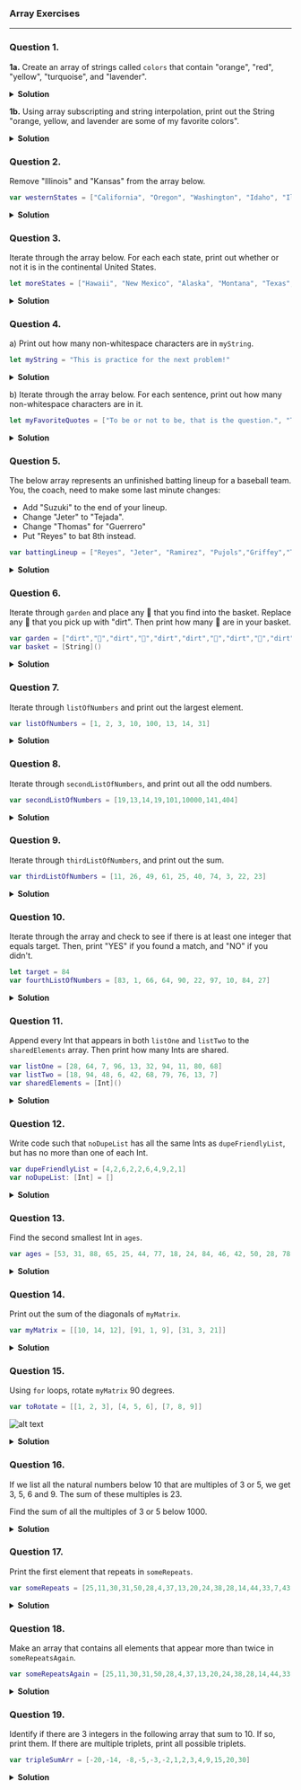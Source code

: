 ### Array Exercises
---

### Question 1.
**1a.** Create an array of strings called `colors` that contain "orange", "red", "yellow", "turquoise", and "lavender".

<details>
<summary><b>Solution</b></summary>

```swift
var colors = ["orange", "red", "yellow", "turquoise", "lavender"]
```
</details>

**1b.** Using array subscripting and string interpolation, print out the String "orange, yellow, and lavender are some of my favorite colors".

<details>
<summary><b>Solution</b></summary>

```swift
print("\(colors[0]), \(colors[2]), and \(colors[colors.count - 1]) are some of my favorite colors")
```
</details>


### Question 2.
Remove "Illinois" and "Kansas" from the array below.

```swift
var westernStates = ["California", "Oregon", "Washington", "Idaho", "Illinois", "Kansas"]
```

<details>
<summary><b>Solution</b></summary>

```swift
westernStates.removeLast(2)
```
</details>

### Question 3. 
Iterate through the array below. For each each state, print out whether or not it is in the continental United States.

```swift
let moreStates = ["Hawaii", "New Mexico", "Alaska", "Montana", "Texas", "New York", "Florida"]
```

<details>
<summary><b>Solution</b></summary>

```swift
for state in moreStates {
    switch state {
    case state where state == "Hawaii":
        print("\(state) is not a part of the continental United States.")
    case state where state == "Alaska":
        print("\(state) is not a part of the continental United States.")
    default:
        print("\(state) is a part of the continental United States.")
    }
}
```
</details>

### Question 4. 
a) Print out how many non-whitespace characters are in `myString`.

```swift
let myString = "This is practice for the next problem!"
```

<details>
<summary><b>Solution</b></summary>

```swift
var nonWhiteSpaceCharsInString = 0

for char in myString.characters {
    if char != " " {
        nonWhiteSpaceCharsInString += 1
    }
}

print(nonWhiteSpaceCharsInString)
```
</details>

b) Iterate through the array below. For each sentence, print out how many non-whitespace characters are in it.

```swift
let myFavoriteQuotes = ["To be or not to be, that is the question.", "The only source of knowledge is experience.", "Mr. Gorbachev, tear down this wall!", "Four score and twenty years ago..."]
```

<details>
<summary><b>Solution</b></summary>

```swift
for sentence in myFavoriteQuotes {
    var nonWhiteSpaceCharsInQuote = 0
    for char in sentence.characters {
        if char != " " {
            nonWhiteSpaceCharsInQuote += 1
        }
    }
    print(nonWhiteSpaceCharsInQuote)
}
```
</details>

### Question 5. 
The below array represents an unfinished batting lineup for a baseball team. You, the coach, need to make some last minute changes:

* Add "Suzuki" to the end of your lineup.
* Change "Jeter" to "Tejada".
* Change "Thomas" for "Guerrero"
* Put "Reyes" to bat 8th instead.

```swift
var battingLineup = ["Reyes", "Jeter", "Ramirez", "Pujols","Griffey","Thomas","Jones", "Rodriguez"]
```

<details>
<summary><b>Solution</b></summary>

```swift
battingLineup.append("Suzuki") //Add "Suzuki" to the end of your lineup.
battingLineup[1] = "Tejada" //Change "Jeter" to "Tejada".
battingLineup[5] = "Guerrero" //Change "Thomas" to "Guerrero"
let reyes = battingLineup.remove(at: 0) //Put "Reyes" to bat 8th instead. (this and next line)
battingLineup.append(reyes)
print(battingLineup)
```
</details>


### Question 6.
Iterate through `garden` and place any 🌷 that you find into the basket.  Replace any 🌷 that you pick up with "dirt".  Then print how many 🌷 are in your basket.

```swift
var garden = ["dirt","🌷","dirt","🌷","dirt","dirt","🌷","dirt","🌷","dirt"]
var basket = [String]()
```

<details>
<summary><b>Solution</b></summary>

```swift
for item in garden {
    if item == "🌷" {
        basket.append(item)
    }
}

print(basket.count)
```
</details>

###  Question 7. 
Iterate through `listOfNumbers` and print out the largest element.

```swift
var listOfNumbers = [1, 2, 3, 10, 100, 13, 14, 31]
```

<details>
<summary><b>Solution</b></summary>

```swift
var max = Int.min

for num in listOfNumbers {
    if num > max {
        max = num
    }
}

print(max)
```
</details>


### Question 8.
Iterate through `secondListOfNumbers`, and print out all the odd numbers.

```swift
var secondListOfNumbers = [19,13,14,19,101,10000,141,404]
```

<details>
<summary><b>Solution</b></summary>

```swift
for num in secondListOfNumbers {
    if num % 2 != 0  {
        print(num)
    }
}
```
</details>

### Question 9.
Iterate through `thirdListOfNumbers`, and print out the sum.

```swift
var thirdListOfNumbers = [11, 26, 49, 61, 25, 40, 74, 3, 22, 23]
```

<details>
<summary><b>Solution</b></summary>

```swift
var sum = 0

for num in thirdListOfNumbers {
    sum += num
}

print(sum)
```
</details>


### Question 10. 
Iterate through the array and check to see if there is at least one integer that equals target.  Then, print "YES" if you found a match, and "NO" if you didn't.

```swift
let target = 84
var fourthListOfNumbers = [83, 1, 66, 64, 90, 22, 97, 10, 84, 27]
```

<details>
<summary><b>Solution</b></summary>

```swift
for num in fourthListOfNumbers {
    if num == target {
        print("YES")
    } else {
        print("NO")
    }
}
```
</details>


### Question 11.
Append every Int that appears in both `listOne` and `listTwo` to the `sharedElements` array. Then print how many Ints are shared.

```swift
var listOne = [28, 64, 7, 96, 13, 32, 94, 11, 80, 68]
var listTwo = [18, 94, 48, 6, 42, 68, 79, 76, 13, 7]
var sharedElements = [Int]()
```

<details>
<summary><b>Solution</b></summary>

```swift
for numOne in listOne {
    for numTwo in listTwo {
        if numOne == numTwo {
            sharedElements.append(numOne)
        }
    }
}

print(sharedElements.count)
```
</details>



### Question 12.
Write code such that `noDupeList` has all the same Ints as `dupeFriendlyList`, but has no more than one of each Int.

```swift
var dupeFriendlyList = [4,2,6,2,2,6,4,9,2,1]
var noDupeList: [Int] = []
```

<details>
<summary><b>Solution</b></summary>

```swift
for num in dupeFriendlyList {
    if noDupeList.contains(num) {
        continue
    } else {
        noDupeList.append(num)
    }
}

print(noDupeList)
```
</details>

### Question 13.
Find the second smallest Int in `ages`.

```swift
var ages = [53, 31, 88, 65, 25, 44, 77, 18, 24, 84, 46, 42, 50, 28, 78, 67, 83, 70, 38, 69, 66, 71, 68, 61, 86, 85, 41, 15, 81, 40]
```

<details>
<summary><b>Solution</b></summary>

```swift
var smallest = Int.max
var secondSmallest = Int.max

for age in ages {
    if age < smallest {
        smallest = age
    } else if age > smallest && age < secondSmallest {
        secondSmallest = age
    }
}

print(smallest)
print(secondSmallest)
```
</details>


### Question 14.
Print out the sum of the diagonals of `myMatrix`.

```swift
var myMatrix = [[10, 14, 12], [91, 1, 9], [31, 3, 21]]
```

<details>
<summary><b>Solution</b></summary>

```swift
var sum = 0

for i in 0..<myMatrix.count {
    for j in 0..<myMatrix.count {
    }
    sum += myMatrix[i][i]
}

print(sum14)
```

</details>


### Question 15.
Using `for` loops, rotate `myMatrix` 90 degrees.

```swift
var toRotate = [[1, 2, 3], [4, 5, 6], [7, 8, 9]]
```

![alt text](https://sharecode.io/assets/problem_images/2518_5.jpg)



<details>
<summary><b>Solution</b></summary>

```swift

```
</details>

### Question 16.
If we list all the natural numbers below 10 that are multiples of 3 or 5, we get 3, 5, 6 and 9. The sum of these multiples is 23.

Find the sum of all the multiples of 3 or 5 below 1000. 

<details>
<summary><b>Solution</b></summary>

```swift
var sum = 0

for i in 1..<1000 {
    if i % 3 == 0 || i % 5 == 0 {
        print(i)
        sumq += i
    }
}

print(sum16)
```
</details>

### Question 17.
Print the first element that repeats in `someRepeats`.

```swift
var someRepeats = [25,11,30,31,50,28,4,37,13,20,24,38,28,14,44,33,7,43,39,35,36,42,1,40,7,14,23,46,21,39,11,42,12,38,41,48,20,23,29,24,50,41,38,23,11,30,50,13,13,16,10,8,3,43,10,20,28,39,24,36,21,13,40,25,37,39,31,4,46,20,38,2,7,11,11,41,45,9,49,31,38,23,41,16,49,29,14,6,6,11,5,39,13,17,43,1,1,15,25]
```

<details>
<summary><b>Solution</b></summary>

```swift
var elementIsRepeated = false
var dupes: [Int] = []

for elem in someRepeats {
    if dupes.contains(elem) {
        elementIsRepeated = true
        if elementIsRepeated {
            print(elem)
            break
        }
    } else {
        dupes.append(elem)
    }
}
```
</details>

### Question 18.
Make an array that contains all elements that appear more than twice in `someRepeatsAgain`.

```swift
var someRepeatsAgain = [25,11,30,31,50,28,4,37,13,20,24,38,28,14,44,33,7,43,39,35,36,42,1,40,7,14,23,46,21,39,11,42,12,38,41,48,20,23,29,24,50,41,38,23,11,30,50,13,13,16,10,8,3,43,10,20,28,39,24,36,21,13,40,25,37,39,31,4,46,20,38,2,7,11,11,41,45,9,49,31,38,23,41,16,49,29,14,6,6,11,5,39,13,17,43,1,1,15,25]
```

<details>
<summary><b>Solution</b></summary>

```swift
var arrayMoreThanTwice = [Int]()
var arrayOnce = [Int]()
var arrayTwice = [Int]()

for elem in someRepeatsAgain {
    if arrayMoreThanTwice.contains(elem) {
        continue
    } else if arrayTwice.contains(elem) {
        arrayMoreThanTwice.append(elem)
    } else if arrayOnce.contains(elem) {
        arrayTwice.append(elem)
    } else {
        arrayOnce.append(elem)
    }
}
```
</details>

### Question 19.
Identify if there are 3 integers in the following array that sum to 10. If so, print them. If there are multiple triplets, print all possible triplets.

```swift
var tripleSumArr = [-20,-14, -8,-5,-3,-2,1,2,3,4,9,15,20,30]
```

<details>
<summary><b>Solution</b></summary>

```swift
for x in 0..<tripleSumArr.count {
    for y in (x+1)..<tripleSumArr.count {
        for z in (y+1)..<tripleSumArr.count {
            if tripleSumArr[x] + tripleSumArr[y] + tripleSumArr[z] == 10 {
                let sum = tripleSumArr[x] + tripleSumArr[y] + tripleSumArr[z]
            
                print("\(tripleSumArr[x]) + \(tripleSumArr[y]) + \(tripleSumArr[z]) = \(sum)")
            }
        }
    }
}

// More efficient solution:

/*
 1) First, we check to see if the current triplet adds up to 10.
 
 2) We will move all the pointers over one at a time, starting with the one closest to the right. 
 When it reaches the end, we increment the second pointer over and reset the last one to be next 
 to the second.
 
 3) If the second pointer reaches the last pointer, we'll increment the first pointer over and 
 reset the positions of the other two back to the beginning, next to the right side of the first.
 
 4) When the pointers can't be moved any further without overlapping (i.e., when all 3 pointers 
 will be stacked on the right), then we should end the loop
 */

 while x < tripleSumArr.count - 2 {
    
    // 1
    if tripleSumArr[x] + tripleSumArr[y] + tripleSumArr[z] == 10 {
        let whileSum = tripleSumArr[x] + tripleSumArr[y] + tripleSumArr[z]
        
        print("\(tripleSumArr[x]) + \(tripleSumArr[y]) + \(tripleSumArr[z]) = \(whileSum)")
    }
    
    // 2
    z += 1
    
    if z > tripleSumArr.count - 1 {
        y += 1
        z = y + 1
        
        // 3
        if y > tripleSumArr.count - 2 {
            x += 1
            y = x + 1
            z = y + 1
        }
    }
}



```
</details>


